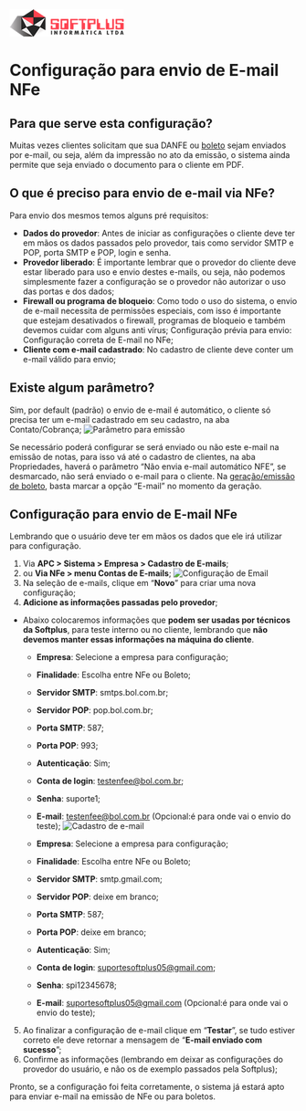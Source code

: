 ![Logo Softplus](./images/ls.png)

# Configuração para envio de E-mail NFe

## Para que serve esta configuração?
Muitas vezes clientes solicitam que sua DANFE ou [boleto](https://docs.google.com/document/d/1gl5oQnL5VVrrbfEymGZhFXnY9UvW0JA20DF6acUDt0I) sejam enviados por e-mail, ou seja, além da impressão no ato da emissão, o sistema ainda permite que seja enviado o documento para o cliente em PDF. 

## O que é preciso para envio de e-mail via NFe?
Para envio dos mesmos temos alguns pré requisitos:
* **Dados do provedor**: Antes de iniciar as configurações o cliente deve ter em mãos os dados passados pelo provedor, tais como servidor SMTP e POP, porta SMTP e POP, login e senha.
* **Provedor liberado**: É importante lembrar que o provedor do cliente deve estar liberado para uso e envio destes e-mails, ou seja, não podemos simplesmente fazer a configuração se o provedor não autorizar o uso das portas e dos dados;
* **Firewall ou programa de bloqueio**: Como todo o uso do sistema, o envio de e-mail necessita de permissões especiais, com isso é importante que estejam desativados o firewall, programas de bloqueio e também devemos cuidar com alguns anti vírus;
Configuração prévia para envio: Configuração correta de E-mail no NFe;
* **Cliente com e-mail cadastrado**: No cadastro de cliente deve conter um e-mail válido para envio;

## Existe algum parâmetro?
Sim, por default (padrão) o envio de e-mail é automático, o cliente só precisa ter um e-mail cadastrado em seu cadastro, na aba Contato/Cobrança;
![Parâmetro para emissão](http://i.imgur.com/YTxSHuk.jpg)

Se necessário poderá configurar se será enviado ou não este e-mail na emissão de notas, para isso vá até o cadastro de clientes, na aba Propriedades, haverá o parâmetro “Não envia e-mail automático NFE”, se desmarcado, não será enviado o e-mail para o cliente.
Na [geração/emissão de boleto](https://docs.google.com/document/d/1gl5oQnL5VVrrbfEymGZhFXnY9UvW0JA20DF6acUDt0I), basta marcar a opção “E-mail” no momento da geração.

## Configuração para envio de E-mail NFe
Lembrando que o usuário deve ter em mãos os dados que ele irá utilizar para configuração.

1. Via **APC > Sistema > Empresa > Cadastro de E-mails**;
2. ou **Via NFe > menu Contas de E-mails**;
![Configuração de Email](http://i.imgur.com/tmVyFhb.jpg)
3. Na seleção de e-mails, clique em “**Novo**” para criar uma nova configuração;
4. **Adicione as informações passadas pelo provedor**;
* Abaixo colocaremos informações que **podem ser usadas por técnicos da Softplus**, para teste interno ou no cliente, lembrando que **não devemos manter essas informações na máquina do cliente**.
    * **Empresa**: Selecione a empresa para configuração;
    * **Finalidade**: Escolha entre NFe ou Boleto;
    * **Servidor SMTP**: smtps.bol.com.br;
    * **Servidor POP**: pop.bol.com.br;
    * **Porta SMTP**: 587;
    * **Porta POP**: 993;
    * **Autenticação**: Sim;
    * **Conta de login**: testenfee@bol.com.br;
    * **Senha**: suporte1;
    * **E-mail**: testenfee@bol.com.br (Opcional:é para onde vai o envio do teste);
    ![Cadastro de e-mail](http://i.imgur.com/Nl5NuGF.jpg)

    * **Empresa**: Selecione a empresa para configuração;
    * **Finalidade**: Escolha entre NFe ou Boleto;
    * **Servidor SMTP**: smtp.gmail.com;
    * **Servidor POP**: deixe em branco;
    * **Porta SMTP**: 587;
    * **Porta POP**: deixe em branco;
    * **Autenticação**: Sim;
    * **Conta de login**: suportesoftplus05@gmail.com;
    * **Senha**: spi12345678;
    * **E-mail**: suportesoftplus05@gmail.com (Opcional:é para onde vai o envio do teste);
5. Ao finalizar a configuração de e-mail clique em “**Testar**”, se tudo estiver correto ele deve retornar a mensagem de “**E-mail enviado com sucesso**”;
6. Confirme as informações (lembrando em deixar as configurações do provedor do usuário, e não os de exemplo passados pela Softplus);

Pronto, se a configuração foi feita corretamente, o sistema já estará apto para enviar e-mail na emissão de NFe ou para boletos.
